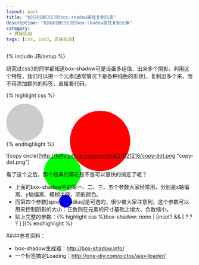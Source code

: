 ```yaml
---
layout: post
title: "如何利用CSS3的box-shadow属性复制元素"
description: "如何利用CSS3的box-shadow属性复制元素"
category:
 - 真操实战
tags: [css, css3, 真操实战]
---
```

{% include JB/setup %}

研究过css3的同学都知道box-shadow可是设置多组值，出来多个阴影，利用这个特性，我们可以把一个元素(通常情况下是各种纯色的形状)，复制出多个来，而不用添加额外的标签，直接看代码。

{% highlight css %}
<style type="text/css">  
.circle{    
    width: 100px;    
    height: 100px;    
    background-color: #ccc;    
    border-radius: 50px;    
    box-shadow: 202px 50px 0 31px #f00,  
    101px 134px 0 0px #0f0,  
    109px 212px 0 -33px #00f;  
}    
</style>  
<div class="circle"></div> 
{% endhighlight %}

![copy circle][http://fefly.github.com/content/20121218/copy-dot.png "copy-dot.png"]


看了这个之后，那个经典的菊花是不是可以很快的搞定了呢？

* 上面的box-shadow中的第一、二、三、五个参数大家经常用，分别是x轴偏离、y轴偏离、模糊半径、阴影颜色。
* 而第四个参数[spread-radius]是可选的，很少被大家注意到，这个参数可以用来控制阴影的大小：正数则在元素的尺寸基础上增大、负数缩小。
* 贴上完整的参数：{% highlight css %}box-shadow:  none | [inset? && [ <offset-x> <offset-y> <blur-radius>? <spread-radius>? <color>? ] ]{% endhighlight %}


####参考资料：
* box-shadow生成器：http://box-shadow.info/
* 一个标签搞定Loading：http://one-div.com/pictos/ajax-loader/

